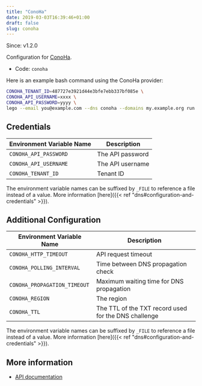 ```yaml
---
title: "ConoHa"
date: 2019-03-03T16:39:46+01:00
draft: false
slug: conoha
---
```


<!-- THIS DOCUMENTATION IS AUTO-GENERATED. PLEASE DO NOT EDIT. -->
<!-- providers/dns/conoha/conoha.toml -->
<!-- THIS DOCUMENTATION IS AUTO-GENERATED. PLEASE DO NOT EDIT. -->

Since: v1.2.0

Configuration for [ConoHa](https://www.conoha.jp/).


<!--more-->

- Code: `conoha`

Here is an example bash command using the ConoHa provider:

```bash
CONOHA_TENANT_ID=487727e3921d44e3bfe7ebb337bf085e \
CONOHA_API_USERNAME=xxxx \
CONOHA_API_PASSWORD=yyyy \
lego --email you@example.com --dns conoha --domains my.example.org run
```




## Credentials

| Environment Variable Name | Description |
|-----------------------|-------------|
| `CONOHA_API_PASSWORD` | The API password |
| `CONOHA_API_USERNAME` | The API username |
| `CONOHA_TENANT_ID` | Tenant ID |

The environment variable names can be suffixed by `_FILE` to reference a file instead of a value.
More information [here]({{< ref "dns#configuration-and-credentials" >}}).


## Additional Configuration

| Environment Variable Name | Description |
|--------------------------------|-------------|
| `CONOHA_HTTP_TIMEOUT` | API request timeout |
| `CONOHA_POLLING_INTERVAL` | Time between DNS propagation check |
| `CONOHA_PROPAGATION_TIMEOUT` | Maximum waiting time for DNS propagation |
| `CONOHA_REGION` | The region |
| `CONOHA_TTL` | The TTL of the TXT record used for the DNS challenge |

The environment variable names can be suffixed by `_FILE` to reference a file instead of a value.
More information [here]({{< ref "dns#configuration-and-credentials" >}}).




## More information

- [API documentation](https://www.conoha.jp/docs/)

<!-- THIS DOCUMENTATION IS AUTO-GENERATED. PLEASE DO NOT EDIT. -->
<!-- providers/dns/conoha/conoha.toml -->
<!-- THIS DOCUMENTATION IS AUTO-GENERATED. PLEASE DO NOT EDIT. -->
